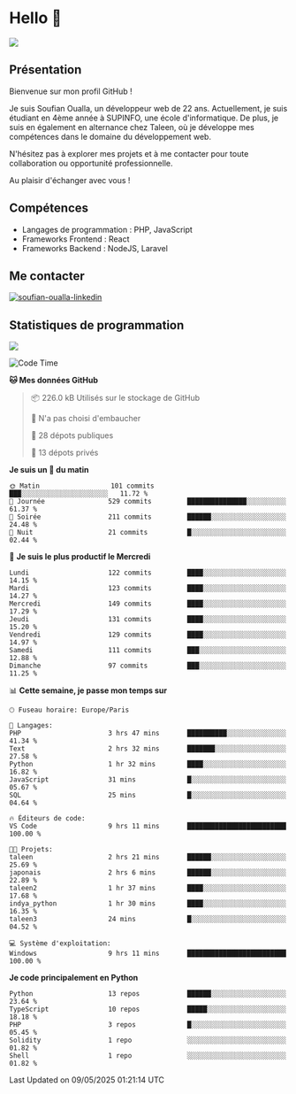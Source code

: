 # Hello 👋

![](https://komarev.com/ghpvc/?username=OSoufian&color=1a1b27)

## Présentation

Bienvenue sur mon profil GitHub !

Je suis Soufian Oualla, un développeur web de 22 ans. Actuellement, je suis étudiant en 4ème année à SUPINFO, une école d'informatique. De plus, je suis en également en alternance chez Taleen, où je développe mes compétences dans le domaine du développement web.

N'hésitez pas à explorer mes projets et à me contacter pour toute collaboration ou opportunité professionnelle.

Au plaisir d'échanger avec vous !

## Compétences

- Langages de programmation : PHP, JavaScript
- Frameworks Frontend : React
- Frameworks Backend : NodeJS, Laravel

## Me contacter

<p>
<a href="https://www.linkedin.com/in/soufian-oualla/" target="_blank"><img align="center" src="https://img.shields.io/badge/-LinkedIn-0077B5?style=for-the-badge&logo=Linkedin&logoColor=white" alt="soufian-oualla-linkedin"/></a>

## Statistiques de programmation

<a href="https://github-readme-stats.vercel.app/api/top-langs/?username=OSoufian&layout=compact">
  <img align="center" src="https://github-readme-stats.vercel.app/api/top-langs/?username=OSoufian&layout=compact"/>
</a>

<br />

<!--START_SECTION:waka-->
![Code Time](http://img.shields.io/badge/Code%20Time-444%20hrs%2047%20mins-blue)

**🐱 Mes données GitHub** 

> 📦 226.0 kB Utilisés sur le stockage de GitHub 
 > 
> 🚫 N'a pas choisi d'embaucher
 > 
> 📜 28 dépots publiques 
 > 
> 🔑 13 dépots privés 
 > 
**Je suis un 🐤 du matin** 

```text
🌞 Matin                  101 commits         ███░░░░░░░░░░░░░░░░░░░░░░   11.72 % 
🌆 Journée                529 commits         ███████████████░░░░░░░░░░   61.37 % 
🌃 Soirée                 211 commits         ██████░░░░░░░░░░░░░░░░░░░   24.48 % 
🌙 Nuit                   21 commits          █░░░░░░░░░░░░░░░░░░░░░░░░   02.44 % 
```
📅 **Je suis le plus productif le Mercredi** 

```text
Lundi                    122 commits         ████░░░░░░░░░░░░░░░░░░░░░   14.15 % 
Mardi                    123 commits         ████░░░░░░░░░░░░░░░░░░░░░   14.27 % 
Mercredi                 149 commits         ████░░░░░░░░░░░░░░░░░░░░░   17.29 % 
Jeudi                    131 commits         ████░░░░░░░░░░░░░░░░░░░░░   15.20 % 
Vendredi                 129 commits         ████░░░░░░░░░░░░░░░░░░░░░   14.97 % 
Samedi                   111 commits         ███░░░░░░░░░░░░░░░░░░░░░░   12.88 % 
Dimanche                 97 commits          ███░░░░░░░░░░░░░░░░░░░░░░   11.25 % 
```


📊 **Cette semaine, je passe mon temps sur** 

```text
🕑︎ Fuseau horaire: Europe/Paris

💬 Langages: 
PHP                      3 hrs 47 mins       ██████████░░░░░░░░░░░░░░░   41.34 % 
Text                     2 hrs 32 mins       ███████░░░░░░░░░░░░░░░░░░   27.58 % 
Python                   1 hr 32 mins        ████░░░░░░░░░░░░░░░░░░░░░   16.82 % 
JavaScript               31 mins             █░░░░░░░░░░░░░░░░░░░░░░░░   05.67 % 
SQL                      25 mins             █░░░░░░░░░░░░░░░░░░░░░░░░   04.64 % 

🔥 Éditeurs de code: 
VS Code                  9 hrs 11 mins       █████████████████████████   100.00 % 

🐱‍💻 Projets: 
taleen                   2 hrs 21 mins       ██████░░░░░░░░░░░░░░░░░░░   25.69 % 
japonais                 2 hrs 6 mins        ██████░░░░░░░░░░░░░░░░░░░   22.89 % 
taleen2                  1 hr 37 mins        ████░░░░░░░░░░░░░░░░░░░░░   17.68 % 
indya_python             1 hr 30 mins        ████░░░░░░░░░░░░░░░░░░░░░   16.35 % 
taleen3                  24 mins             █░░░░░░░░░░░░░░░░░░░░░░░░   04.52 % 

💻 Système d'exploitation: 
Windows                  9 hrs 11 mins       █████████████████████████   100.00 % 
```

**Je code principalement en Python** 

```text
Python                   13 repos            ██████░░░░░░░░░░░░░░░░░░░   23.64 % 
TypeScript               10 repos            █████░░░░░░░░░░░░░░░░░░░░   18.18 % 
PHP                      3 repos             █░░░░░░░░░░░░░░░░░░░░░░░░   05.45 % 
Solidity                 1 repo              ░░░░░░░░░░░░░░░░░░░░░░░░░   01.82 % 
Shell                    1 repo              ░░░░░░░░░░░░░░░░░░░░░░░░░   01.82 % 
```




 Last Updated on 09/05/2025 01:21:14 UTC
<!--END_SECTION:waka-->
